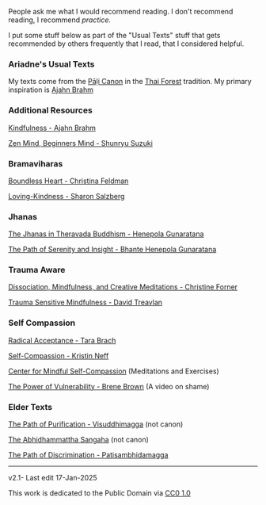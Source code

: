 ﻿People ask me what I would recommend reading. I don't recommend reading, I recommend *practice.*

I put some stuff below as part of the "Usual Texts" stuff that gets recommended by others frequently that I read, that I considered helpful.

### Ariadne's Usual Texts

My texts come from the [Pāḷi Canon](https://en.wikipedia.org/wiki/Pali_Canon) in the [Thai Forest](https://en.wikipedia.org/wiki/Thai_Forest_Tradition) tradition. My primary inspiration is [Ajahn Brahm](https://en.wikipedia.org/wiki/Ajahn_Brahm)

### Additional Resources

[Kindfulness - Ajahn Brahm](https://wisdomexperience.org/product/kindfulness/)

[Zen Mind, Beginners Mind - Shunryu Suzuki](https://www.shambhala.com/zen-mind-beginner-s-mind-1796.html)

### Bramaviharas

[Boundless Heart - Christina Feldman](https://www.shambhala.com/boundless-heart-3649.html)

[Loving-Kindness - Sharon Salzberg](https://www.sharonsalzberg.com/lovingkindness/)

### Jhanas

[The Jhanas in Theravada Buddhism - Henepola Gunaratana](https://www.accesstoinsight.org/lib/authors/gunaratana/wheel351.html)  

[The Path of Serenity and Insight - Bhante Henepola Gunaratana](https://www.mlbd.in/products/the-path-of-serenity-and-insight-an-explanation-of-the-buddhist-jhanas-henepola-gunaratana-9788120808713-8120808711-9788120812369-8120812360)

### Trauma Aware

[Dissociation, Mindfulness, and Creative Meditations - Christine Forner](https://www.routledge.com/Dissociation-Mindfulness-and-Creative-Meditations-Trauma-Informed-Practices/Forner/p/book/9781138838314)

[Trauma Sensitive Mindfulness - David Treavlan](https://wwnorton.com/books/9780393709780)

### **Self Compassion**

[Radical Acceptance - Tara Brach](https://www.tarabrach.com/store/)

[Self-Compassion - Kristin Neff](https://www.amazon.com/Self-Compassion-Proven-Power-Being-Yourself/dp/0061733520)

[Center for Mindful Self-Compassion](https://centerformsc.org/practice-msc/guided-meditations-and-exercises/) (Meditations and Exercises) 

[The Power of Vulnerability - Brene Brown](https://www.ted.com/talks/brene_brown_the_power_of_vulnerability?language=en) (A video on shame)  
  
### Elder Texts

[The Path of Purification - Visuddhimagga](https://www.accesstoinsight.org/lib/authors/nanamoli/PathofPurification2011.pdf) (not canon)  

[The Abhidhammattha Sangaha](https://www.saraniya.com/books/meditation/Bhikkhu_Bodhi-Comprehensive_Manual_of_Abhidhamma.pdf) (not canon)  

[The Path of Discrimination - Patisambhidamagga](https://suttacentral.net/pitaka/sutta/minor/kn/ps)  

------

v2.1- Last edit 17-Jan-2025

This work is dedicated to the Public Domain via [CC0 1.0](https://creativecommons.org/publicdomain/zero/1.0/)
